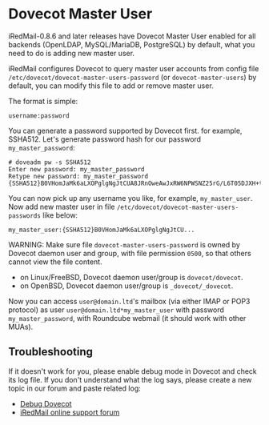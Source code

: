 # Dovecot Master User

iRedMail-0.8.6 and later releases have Dovecot Master User enabled for all
backends (OpenLDAP, MySQL/MariaDB, PostgreSQL) by default, what you need to do
is adding new master user.

iRedMail configures Dovecot to query master user accounts from config file
`/etc/dovecot/dovecot-master-users-password` (or `dovecot-master-users`) by
default, you can modify this file to add or remove master user.

The format is simple:
```
username:password
```

You can generate a password supported by Dovecot first. for example, SSHA512.
Let's generate password hash for our password `my_master_password`:
```
# doveadm pw -s SSHA512
Enter new password: my_master_password
Retype new password: my_master_password
{SSHA512}B0VHomJaMk6aLXOPglgNgJtCUA8JRnOweAwJxRW6NPWSNZ25rG/L6T05DJXH+t8WCQkemBilgkcEi6mq4Kadssivtts=
```

You can now pick up any username you like, for example, `my_master_user`.
Now add new master user in file
`/etc/dovecot/dovecot-master-users-passwords` like below:

```
my_master_user:{SSHA512}B0VHomJaMk6aLXOPglgNgJtCU...
```

WARNING: Make sure file `dovecot-master-users-password` is owned by Dovecot
daemon user and group, with file permission `0500`, so that others cannot view
the file content.

* on Linux/FreeBSD, Dovecot daemon user/group is `dovecot/dovecot`.
* on OpenBSD, Dovecot daemon user/group is `_dovecot/_dovecot`.

Now you can access `user@domain.ltd`'s mailbox (via either IMAP or POP3
protocol) as user `user@domain.ltd*my_master_user` with password
`my_master_password`, with Roundcube webmail (it should work with other MUAs).

## Troubleshooting

If it doesn't work for you, please enable debug mode in Dovecot and check
its log file. If you don't understand what the log says, please create a new
topic in our forum and paste related log:

* [Debug Dovecot](./debug.dovecot.html)
* [iRedMail online support forum](http://www.iredmail.org/forum/)
